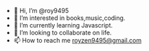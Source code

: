 - 👋 Hi, I’m @roy9495
- 👀 I’m interested in books,music,coding.
- 🌱 I’m currently learning Javascript.
- 💞️ I’m looking to collaborate on life.
- 📫 How to reach me royzen9495@gmail.com

<!---
roy9495/roy9495 is a ✨ special ✨ repository because its `README.md` (this file) appears on your GitHub profile.
You can click the Preview link to take a look at your changes.
--->
